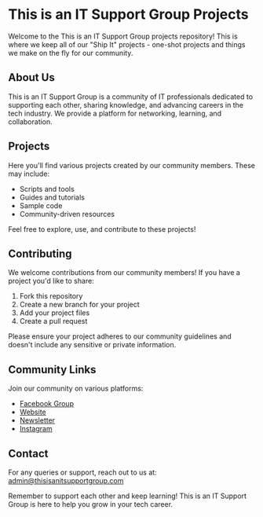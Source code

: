 # This is an IT Support Group Projects

Welcome to the This is an IT Support Group projects repository! This is where we keep all of our "Ship It" projects - one-shot projects and things we make on the fly for our community.

## About Us

This is an IT Support Group is a community of IT professionals dedicated to supporting each other, sharing knowledge, and advancing careers in the tech industry. We provide a platform for networking, learning, and collaboration.

## Projects

Here you'll find various projects created by our community members. These may include:

- Scripts and tools
- Guides and tutorials
- Sample code
- Community-driven resources

Feel free to explore, use, and contribute to these projects!

## Contributing

We welcome contributions from our community members! If you have a project you'd like to share:

1. Fork this repository
2. Create a new branch for your project
3. Add your project files
4. Create a pull request

Please ensure your project adheres to our community guidelines and doesn't include any sensitive or private information.

## Community Links

Join our community on various platforms:

- [Facebook Group](https://facebook.com/groups/ThisisAnITSupportGroup)
- [Website](https://thisisanitsupportgroup.com)
- [Newsletter](https://thisisanitsupportgroup.beehiiv.com)
- [Instagram](https://www.instagram.com/thisisanitsupportgroup/)

## Contact

For any queries or support, reach out to us at: admin@thisisanitsupportgroup.com

Remember to support each other and keep learning! This is an IT Support Group is here to help you grow in your tech career.
